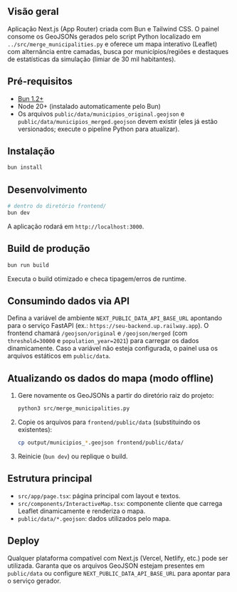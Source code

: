 ## Visão geral

Aplicação Next.js (App Router) criada com Bun e Tailwind CSS. O painel consome os
GeoJSONs gerados pelo script Python localizado em `../src/merge_municipalities.py`
e oferece um mapa interativo (Leaflet) com alternância entre camadas, busca por
municípios/regiões e destaques de estatísticas da simulação (limiar de 30 mil habitantes).

## Pré-requisitos

- [Bun 1.2+](https://bun.sh)
- Node 20+ (instalado automaticamente pelo Bun)
- Os arquivos `public/data/municipios_original.geojson` e
  `public/data/municipios_merged.geojson` devem existir (eles já estão versionados; execute
  o pipeline Python para atualizar).

## Instalação

```bash
bun install
```

## Desenvolvimento

```bash
# dentro do diretório frontend/
bun dev
```

A aplicação rodará em `http://localhost:3000`.

## Build de produção

```bash
bun run build
```

Executa o build otimizado e checa tipagem/erros de runtime.

## Consumindo dados via API

Defina a variável de ambiente `NEXT_PUBLIC_DATA_API_BASE_URL` apontando para o
serviço FastAPI (ex.: `https://seu-backend.up.railway.app`). O frontend chamará
`/geojson/original` e `/geojson/merged` (com `threshold=30000` e `population_year=2021`)
para carregar os dados dinamicamente. Caso a variável não esteja configurada, o painel usa
os arquivos estáticos em `public/data`.

## Atualizando os dados do mapa (modo offline)

1. Gere novamente os GeoJSONs a partir do diretório raiz do projeto:

   ```bash
   python3 src/merge_municipalities.py
   ```

2. Copie os arquivos para `frontend/public/data` (substituindo os existentes):

   ```bash
   cp output/municipios_*.geojson frontend/public/data/
   ```

3. Reinicie (`bun dev`) ou replique o build.

## Estrutura principal

- `src/app/page.tsx`: página principal com layout e textos.
- `src/components/InteractiveMap.tsx`: componente cliente que carrega Leaflet dinamicamente e renderiza o mapa.
- `public/data/*.geojson`: dados utilizados pelo mapa.

## Deploy

Qualquer plataforma compatível com Next.js (Vercel, Netlify, etc.) pode ser utilizada.
Garanta que os arquivos GeoJSON estejam presentes em `public/data` ou configure
`NEXT_PUBLIC_DATA_API_BASE_URL` para apontar para o serviço gerador.

